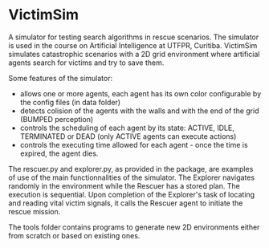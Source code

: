 # VictimSim
A simulator for testing search algorithms in rescue scenarios.
The simulator is used in the course on Artificial Intelligence at UTFPR, Curitiba.
VictimSim simulates catastrophic scenarios with a 2D grid environment where artificial agents search for victims and try to save them.

Some features of the simulator:
- allows one or more agents, each agent has its own color configurable by the config files (in data folder)
- detects colision of the agents with the walls and with the end of the grid (BUMPED perception)
- controls the scheduling of each agent by its state: ACTIVE, IDLE, TERMINATED or DEAD (only ACTIVE agents can execute actions)
- controls the executing time allowed for each agent - once the time is expired, the agent dies.

The rescuer.py and explorer.py, as provided in the package, are examples of use of the main functionnalities of the simulator.
The Explorer navigates randomly in the environment while the Rescuer has a stored plan. The execution is sequential. 
Upon completion of the Explorer's task of locating and reading vital victim signals, it calls the Rescuer agent to initiate
the rescue mission.

The tools folder contains programs to generate new 2D environments either from scratch or based on existing ones.
